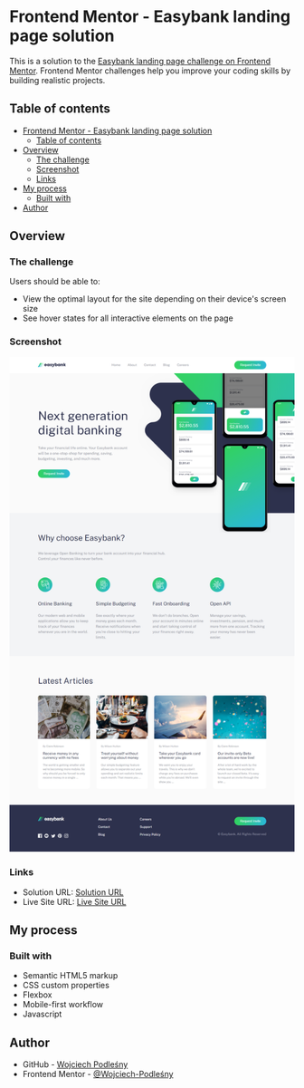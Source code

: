 # Frontend Mentor - Easybank landing page solution

This is a solution to the [Easybank landing page challenge on Frontend Mentor](https://www.frontendmentor.io/challenges/easybank-landing-page-WaUhkoDN). Frontend Mentor challenges help you improve your coding skills by building realistic projects.

## Table of contents

- [Frontend Mentor - Easybank landing page  solution](#frontend-mentor---easybank-landing-page-solution)
  - [Table of contents](#table-of-contents)
- [Overview](#overview)
  - [The challenge](#the-challenge)
  - [Screenshot](#screenshot)
  - [Links](#links)
- [My process](#my-process)
  - [Built with](#built-with)
- [Author](#author)

## Overview

### The challenge

Users should be able to:

- View the optimal layout for the site depending on their device's screen size
- See hover states for all interactive elements on the page

### Screenshot

![Destop Design](./images/destop-screenshot.png)

### Links

- Solution URL: [Solution URL](https://github.com/Wojciech-Podlesny/Easybank-Landing-Page)
- Live Site URL: [Live Site URL](https://wojciech-podlesny.github.io/Easybank-landing-page)

## My process

### Built with

- Semantic HTML5 markup
- CSS custom properties
- Flexbox
- Mobile-first workflow
- Javascript

## Author

- GitHub - [Wojciech Podleśny](https://github.com/Wojciech-Podlesny)
- Frontend Mentor - [@Wojciech-Podleśny](https://www.frontendmentor.io/profile/Wojciech-Podlesny)
